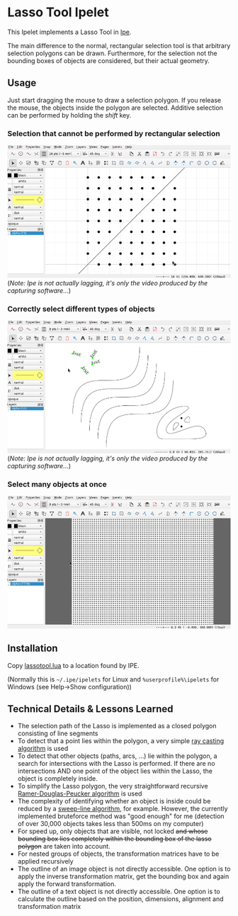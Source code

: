 # Lasso Tool Ipelet

This Ipelet implements a Lasso Tool in [Ipe](https://ipe.otfried.org/).

The main difference to the normal, rectangular selection tool is that arbitrary selection polygons can be drawn. Furthermore, for the selection not the bounding boxes of objects are considered, but their actual geometry.

## Usage

Just start dragging the mouse to draw a selection polygon. If you release the mouse, the objects inside the polygon are selected.
Additive selection can be performed by holding the _shift_ key.

### Selection that cannot be performed by rectangular selection

![Select multiple objects](img/select_multi.gif)
(*Note: Ipe is not actually lagging, it's only the video produced by the capturing software...*)

### Correctly select different types of objects

![Select different objects](img/select_different_objects.gif)
(*Note: Ipe is not actually lagging, it's only the video produced by the capturing software...*)

### Select many objects at once

![Select many objects](img/select_many.gif)

## Installation

Copy [lassotool.lua](lassotol.lua) to a location found by IPE.

(Normally this is `~/.ipe/ipelets` for Linux and `%userprofile%\ipelets` for Windows (see Help->Show configuration))


## Technical Details & Lessons Learned

* The selection path of the Lasso is implemented as a closed polygon consisting of line segments
* To detect that a point lies within the polygon, a very simple [ray casting algorithm](https://en.wikipedia.org/wiki/Point_in_polygon) is used
* To detect that other objects (paths, arcs, ...) lie within the polygon, a search for intersections with the Lasso is performed. If there are no intersections AND one point of the object lies within the Lasso, the object is completely inside.
* To simplify the Lasso polygon, the very straightforward recursive [Ramer-Douglas-Peucker algorithm](https://en.wikipedia.org/wiki/Ramer%E2%80%93Douglas%E2%80%93Peucker_algorithm) is used
* The complexity of identifying whether an object is inside could be reduced by a [sweep-line algorithm](https://en.wikipedia.org/wiki/Bentley%E2%80%93Ottmann_algorithm), for example. However, the currently implemented bruteforce method was "good enough" for me (detection of over 30,000 objects takes less than 500ms on my computer)
* For speed up, only objects that are visible, not locked ~~and whose bounding box lies completely within the bounding box of the lasso polygon~~ are taken into account.
* For nested groups of objects, the transformation matrices have to be applied recursively
* The outline of an image object is not directly accessible. One option is to apply the inverse transformation matrix, get the bounding box and again apply the forward transformation.
* The outline of a text object is not directly accessible. One option is to calculate the outline based on the position, dimensions, alignment and transformation matrix
